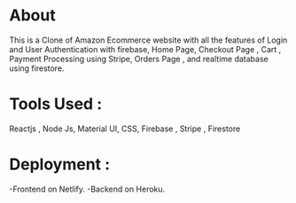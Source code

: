 # About

This is a Clone of Amazon Ecommerce website with all the features of Login and User Authentication with firebase, Home Page, Checkout Page , Cart , Payment Processing using Stripe, Orders Page , and realtime database using firestore.

# Tools Used :

Reactjs , Node Js, Material UI, CSS, Firebase , Stripe , Firestore

# Deployment :
-Frontend on Netlify.
-Backend on Heroku.
